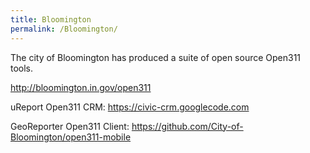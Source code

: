 ```yaml
---
title: Bloomington
permalink: /Bloomington/
---
```


The city of Bloomington has produced a suite of open source Open311 tools.

[<http://bloomington.in.gov/open311>](http://bloomington.in.gov/open311)

uReport Open311 CRM: [<https://civic-crm.googlecode.com>](https://civic-crm.googlecode.com)

GeoReporter Open311 Client: [<https://github.com/City-of-Bloomington/open311-mobile>](https://github.com/City-of-Bloomington/open311-mobile)
